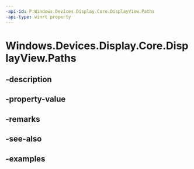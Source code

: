 ```yaml
---
-api-id: P:Windows.Devices.Display.Core.DisplayView.Paths
-api-type: winrt property
---
```


<!-- Property syntax.
public IVectorView<DisplayPath> Paths { get; }
-->

# Windows.Devices.Display.Core.DisplayView.Paths

## -description

## -property-value

## -remarks

## -see-also

## -examples

